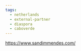 ```yaml
---
tags:
  - netherlands
  - external-partner
  - diaspora
  - caboverde
---
```


https://www.sandimmendes.com/
